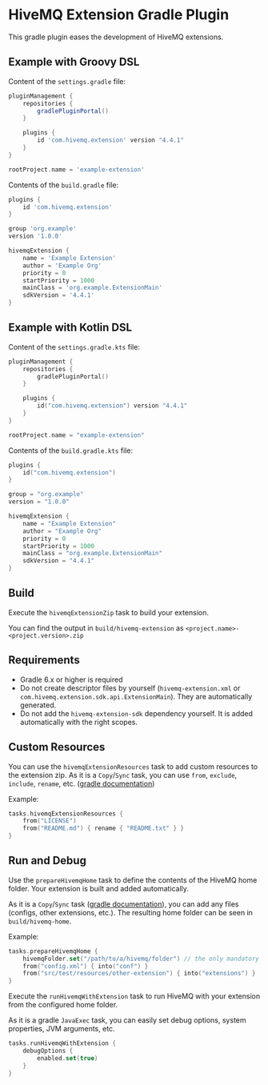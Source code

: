 # HiveMQ Extension Gradle Plugin

This gradle plugin eases the development of HiveMQ extensions.

## Example with Groovy DSL

Content of the `settings.gradle` file:
```groovy
pluginManagement {
    repositories {
        gradlePluginPortal()
    }

    plugins {
        id 'com.hivemq.extension' version "4.4.1"
    }
}

rootProject.name = 'example-extension'
```

Contents of the `build.gradle` file:
```groovy
plugins {
    id 'com.hivemq.extension'
}

group 'org.example'
version '1.0.0'

hivemqExtension {
    name = 'Example Extension'
    author = 'Example Org'
    priority = 0
    startPriority = 1000
    mainClass = 'org.example.ExtensionMain'
    sdkVersion = '4.4.1'
}
```

## Example with Kotlin DSL

Content of the `settings.gradle.kts` file:
```kotlin
pluginManagement {
    repositories {
        gradlePluginPortal()
    }

    plugins {
        id("com.hivemq.extension") version "4.4.1"
    }
}

rootProject.name = "example-extension"
```

Contents of the `build.gradle.kts` file:
```kotlin
plugins {
    id("com.hivemq.extension")
}

group = "org.example"
version = "1.0.0"

hivemqExtension {
    name = "Example Extension"
    author = "Example Org"
    priority = 0
    startPriority = 1000
    mainClass = "org.example.ExtensionMain"
    sdkVersion = "4.4.1"
}
```

## Build

Execute the `hivemqExtensionZip` task to build your extension.

You can find the output in `build/hivemq-extension` as `<project.name>-<project.version>.zip`

## Requirements

- Gradle 6.x or higher is required
- Do not create descriptor files by yourself (`hivemq-extension.xml` or `com.hivemq.extension.sdk.api.ExtensionMain`).
  They are automatically generated.
- Do not add the `hivemq-extension-sdk` dependency yourself. It is added automatically with the right scopes.

## Custom Resources

You can use the `hivemqExtensionResources` task to add custom resources to the extension zip.
As it is a `Copy`/`Sync` task, you can use `from`, `exclude`, `include`, `rename`, etc.
([gradle documentation](https://docs.gradle.org/current/userguide/working_with_files.html))

Example:

```kotlin
tasks.hivemqExtensionResources {
    from("LICENSE")
    from("README.md") { rename { "README.txt" } }
}
```

## Run and Debug

Use the `prepareHivemqHome` task to define the contents of the HiveMQ home folder.
Your extension is built and added automatically.

As it is a `Copy`/`Sync` task ([gradle documentation](https://docs.gradle.org/current/userguide/working_with_files.html)), 
you can add any files (configs, other extensions, etc.).
The resulting home folder can be seen in `build/hivemq-home`.

Example:

```kotlin
tasks.prepareHivemqHome {
    hivemqFolder.set("/path/to/a/hivemq/folder") // the only mandatory property
    from("config.xml") { into("conf") }
    from("src/test/resources/other-extension") { into("extensions") }
}
```

Execute the `runHivemqWithExtension` task to run HiveMQ with your extension from the configured home folder.

As it is a gradle `JavaExec` task, you can easily set debug options, system properties, JVM arguments, etc.

```kotlin
tasks.runHivemqWithExtension {
    debugOptions {
        enabled.set(true)
    }
}
```